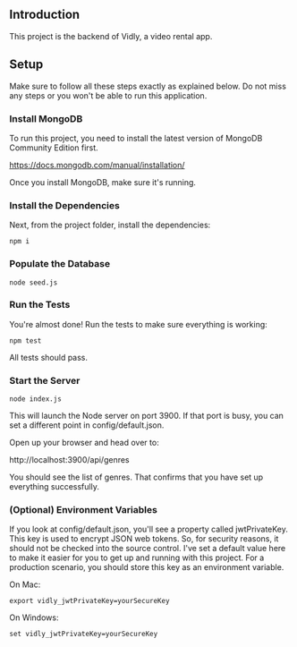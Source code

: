 ## Introduction

This project is the backend of Vidly, a video rental app.

## Setup

Make sure to follow all these steps exactly as explained below. Do not miss any steps or you won't be able to run this application.

### Install MongoDB

To run this project, you need to install the latest version of MongoDB Community Edition first.

https://docs.mongodb.com/manual/installation/

Once you install MongoDB, make sure it's running.

### Install the Dependencies

Next, from the project folder, install the dependencies:

    npm i

### Populate the Database

    node seed.js

### Run the Tests

You're almost done! Run the tests to make sure everything is working:

    npm test

All tests should pass.

### Start the Server

    node index.js

This will launch the Node server on port 3900. If that port is busy, you can set a different point in config/default.json.

Open up your browser and head over to:

http://localhost:3900/api/genres

You should see the list of genres. That confirms that you have set up everything successfully.

### (Optional) Environment Variables

If you look at config/default.json, you'll see a property called jwtPrivateKey. This key is used to encrypt JSON web tokens. So, for security reasons, it should not be checked into the source control. I've set a default value here to make it easier for you to get up and running with this project. For a production scenario, you should store this key as an environment variable.

On Mac:

    export vidly_jwtPrivateKey=yourSecureKey

On Windows:

    set vidly_jwtPrivateKey=yourSecureKey

